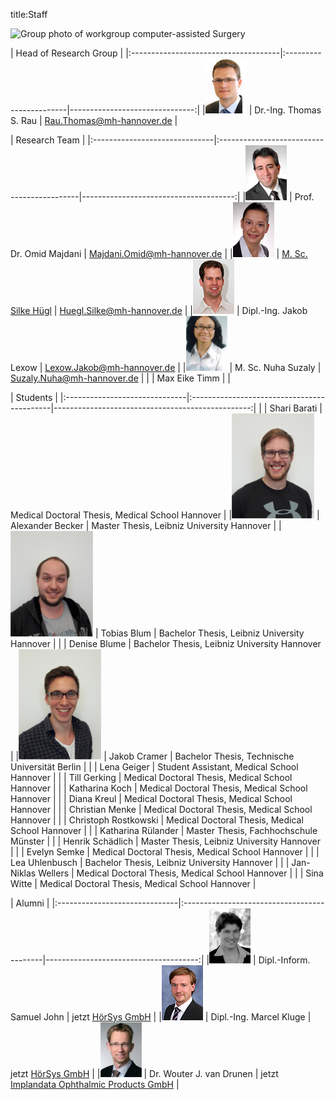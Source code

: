 title:Staff

![Group photo of workgroup computer-assisted Surgery](staff/IMG_3661.JPG)

| Head of Research Group                                                                         |
|:-------------------------------------|:-----------------------|-------------------------------:|
|![Portrait](staff/Thomas.jpg)         | Dr.-Ing. Thomas S. Rau | Rau.Thomas@mh-hannover.de   |


| Research Team                                                                                                      |
|:------------------------------|:-------------------------------------------|--------------------------------------:|
|![Portrait](staff/Omid.jpg)    | Prof. Dr. Omid Majdani                     | Majdani.Omid@mh-hannover.de        |
|![Portrait](staff/Silke.jpg)   | [M. Sc. Silke Hügl](staff/silke.md)        | Huegl.Silke@mh-hannover.de         |
|![Portrait](staff/Jakob.jpg)   | Dipl.-Ing. Jakob Lexow                     | Lexow.Jakob@mh-hannover.de         |
|![Portrait](staff/nuha.jpg) 	| M. Sc. Nuha Suzaly			   			| Suzaly.Nuha@mh-hannover.de          |
|								| Max Eike Timm								|									  |


| Students                                                                                             |
|:------------------------------|:-------------------------------------------|-------------------------------------------------:|
|								| Shari Barati								| Medical Doctoral Thesis, Medical School Hannover	|
|![Portrait](staff/alexander.jpg) | Alexander Becker 							| Master Thesis, Leibniz University Hannover      	|
|![Portrait](staff/tobias.jpg) 	| Tobias Blum 								| Bachelor Thesis, Leibniz University Hannover      |
|								| Denise Blume 								| Bachelor Thesis, Leibniz University Hannover      |
|![Portrait](staff/jakobc.jpg)	| Jakob Cramer 								| Bachelor Thesis, Technische Universität Berlin    |
|								| Lena Geiger								| Student Assistant, Medical School Hannover		| 
|								| Till Gerking								| Medical Doctoral Thesis, Medical School Hannover	|
|								| Katharina Koch							| Medical Doctoral Thesis, Medical School Hannover	|
|								| Diana Kreul								| Medical Doctoral Thesis, Medical School Hannover	|
|								| Christian Menke							| Medical Doctoral Thesis, Medical School Hannover	|
|								| Christoph Rostkowski						| Medical Doctoral Thesis, Medical School Hannover	|
|								| Katharina Rülander						| Master Thesis, Fachhochschule Münster				|
|								| Henrik Schädlich							| Master Thesis, Leibniz University Hannover		|
|								| Evelyn Semke								| Medical Doctoral Thesis, Medical School Hannover	|
|								| Lea Uhlenbusch 							| Bachelor Thesis, Leibniz University Hannover      |
|								| Jan-Niklas Wellers						| Medical Doctoral Thesis, Medical School Hannover  |
|								| Sina Witte 				    			| Medical Doctoral Thesis, Medical School Hannover  |


| Alumni                                                                                            |
|:------------------------------|:-------------------------------------------|--------------------------------------:|
|![Portrait](staff/Samuel.jpg)  | Dipl.-Inform. Samuel John                  | jetzt [HörSys GmbH](http://www.hoersys.de)  |
|![Portrait](staff/Marcel.jpg)  | Dipl.-Ing. Marcel Kluge					 | jetzt [HörSys GmbH](http://www.hoersys.de)  |
|![Portrait](staff/Wouter.jpg)  | Dr. Wouter J. van Drunen                   | jetzt [Implandata Ophthalmic Products GmbH](http://www.implandata.com) |
